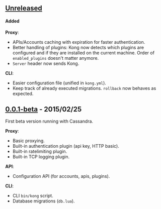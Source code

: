 ## [Unreleased][unreleased]

#### Added
**Proxy**:
- APIs/Accounts caching with expiration for faster authentication.
- Better handling of plugins: Kong now detects which plugins are configured and if they are installed on the current machine. Order of `enabled_plugins` doesn't matter anymore.
- `Server` header now sends Kong.

**CLI**:
- Easier configuration file (unified in `kong.yml`).
- Keep track of already executed migrations. `rollback` now behaves as expected.

## [0.0.1-beta] - 2015/02/25

First beta version running with Cassandra.

**Proxy**:
- Basic proxying.
- Built-in authentication plugin (api key, HTTP basic).
- Built-in ratelimiting plugin.
- Built-in TCP logging plugin.

**API**:
- Configuration API (for accounts, apis, plugins).

**CLI**:
- CLI `bin/kong` script.
- Database migrations (`db.lua`).

[unreleased]: https://github.com/mashape/kong/compare/0.0.1-beta...HEAD
[0.0.1-beta]: https://github.com/mashape/kong/compare/ffd70b3101ba38d9acc776038d124f6e2fccac3c...0.0.1-beta
